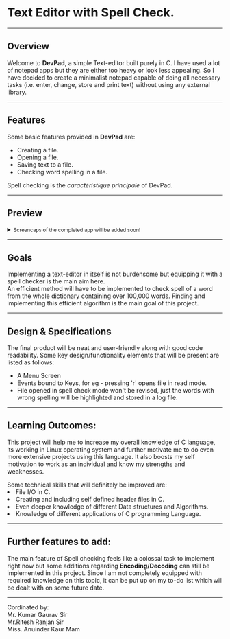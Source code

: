 <h1>Text Editor with Spell Check.</h1>
<hr/>

<h2>Overview</h2>
<p>Welcome to <strong>DevPad</strong>, a simple Text-editor built purely in C. I have used a lot of notepad apps but they are either too heavy or look less appealing. So I have decided to create a minimalist notepad capable of doing all necessary tasks (i.e. enter, change, store and print text) without using any external library.</p>
<hr/>

<h2>Features</h2>
<p>Some basic features provided in <strong>DevPad</strong> are:</p>
<ul>
    <li>Creating a file.</li>
    <li>Opening a file.</li>
    <li>Saving text to a file.</li>
    <li>Checking word spelling in a file.</li>
</ul>
<p>Spell checking is the <em>caractéristique principale</em> of DevPad.
</p>
<hr/>

<h2>Preview</h2>
 <details>
  <summary><small>Screencaps of the completed app will be added soon!</small></summary>
  <span>
    <strike>&emsp;&emsp;&emsp;&emsp;&emsp;&emsp;&emsp;&emsp;</strike>
    4🙁4
    <strike>&emsp;&emsp;&emsp;&emsp;&emsp;&emsp;&emsp;&emsp;</strike>
  </span>
</details> 
<hr/>

<h2>Goals</h2>
<p>
Implementing a text-editor in itself is not burdensome but equipping it with a spell checker is the main aim here.<br />
<span>An efficient method will have to be implemented to check spell of a word from the whole dictionary containing over 100,000 words.</span>
<span>Finding and implementing this efficient algorithm is the main goal of this project.</span>
</p>
<hr/>

<h2>Design & Specifications</h2>
<p>The final product will be neat and user-friendly along with good code readability. Some key design/functionality elements that will be present are listed as follows:</p>
<ul>
  <li>A Menu Screen</li>
  <li>Events bound to Keys, for eg - pressing 'r' opens file in read mode.</li>
  <li>File opened in spell check mode won't be revised, just the words with wrong spelling will be highlighted and stored in a log file.</li>
</ul>
<hr/>

<h2>Learning Outcomes:</h2>
<p>This project will help me to increase my overall knowledge of C language, its working in Linux operating system and further motivate me to do even more extensive projects using this language. It also boosts my self motivation to work as an individual and know my strengths and weaknesses.
</p>
Some technical skills that will definitely be improved are:
<li>File I/O in C.</li>
<li>Creating and including self defined header files in C.</li>
<li>Even deeper knowledge of different Data structures and Algorithms.</li>
<li>Knowledge of different applications of C programming Language.</li></p>
<hr/>

<h2>Further features to add:</h2>
<p>The main feature of Spell checking feels like a colossal task to implement right now but some additions regarding <strong>Encoding/Decoding</strong> can still be implemented in this project. Since I am not completely equipped with required knowledge on this topic, it can be put up on my to-do list which will be dealt with on some future date.</p>
<hr/>

<footer>
<p> Cordinated by:<br/>
<span>Mr. Kumar Gaurav Sir</span><br/>
<span>Mr.Ritesh Ranjan Sir</span><br/>
<span>Miss. Anuinder Kaur Mam</span><br/>
</footer>

